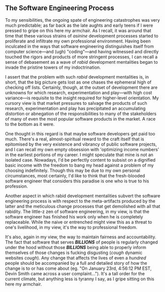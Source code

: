 ## The Software Engineering Process

To my sensibilities, the ongoing spate of engineering catastrophes was very much predictable; as far back as the late aughts and early teens if I were pressed to gripe on this here my armchair. As I recall, it was around that time that these various strains of *asinine* development processes started to proliferate and infiltrate my own professional environment. Having been inculcated in the ways that software engineering distinguishes itself from computer science—and (ugh) "coding"—and having witnessed and directly touched the rigors and products of more stringent processes, I can recall a sense of debasement as a wave of *rabid* development mentalities began to invade the pristine towers of my indoctrination.

I assert that the problem with such *rabid* development mentalities is, in short, that the big picture gets lost as one chases the ephemeral high of checking off lists. Certainly, though, at the outset of development there are unknowns for which research, experimentation and play—with high cost variance—is requisite to the insight required for higher-level orientation. My cursory view is that market pressures to salvage the products of such research, experimentation and play has precipitated an accumulating distortion or abnegation of the responsibilities to many of the stakeholders of many of even the most popular software products in the market. A race to the bottom as it were.

One thought in this regard is that maybe software developers get paid too much. There's a real, almost-spiritual reward to the craft itself that is epitomised by the very existence and vibrancy of public software projects, and I can recall my own empty obsession with 'optimizing income numbers' in the earliest portions of my career. I might speculate that mine is not an isolated case. Nowadays, I'd be perfectly content to subsist on a dignified basic income with the freedom to bang my head against a problem of my choosing indefinitely. Though this may be due to my own personal circumstances, most certainly, I'd like to think that the fresh-blooded software engineer that considers this paradise is one who is true to his profession.

Another aspect in which rabid development mentalities subvert the software engineering process is with respect to the meta-artifacts produced by the latter and the meticulous change processes that get demolished with all that rabidity. The little-z zen of software engineering, in my view, is that the software engineer has finished his work only when he is completely replaceable. While the naive or entrenched might view this as a threat to one's livelihood, in my view, it's the way to professional freedom.

It's also, again in my view, the way to maintain fairness and accountability. The fact that software that serves ***BILLIONS*** of people is regularly changed under the hood without those ***BILLIONS*** being able to properly inform themselves of those changes is fucking disgusting (*cough* dynamic websites *cough*). Any change that affects the lives of even a *hundred* people should be accompanied by a full and detailed story of how the change is to or has come about (eg. "On January 23rd, 4:56:12 PM EST, Devin Smith came across a user complaint..."). It's a tall order for the current climate, but anything less is tyranny I say, as I gripe sitting on this here my armchair.
